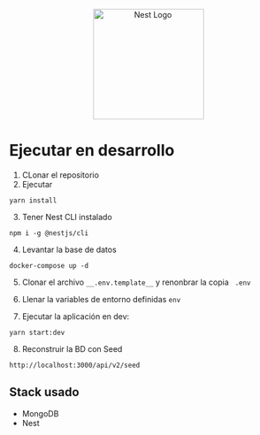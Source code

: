 <p align="center">
  <a href="http://nestjs.com/" target="blank"><img src="https://nestjs.com/img/logo-small.svg" width="200" alt="Nest Logo" /></a>
</p>

# Ejecutar en desarrollo

1. CLonar el repositorio
2. Ejecutar
```
yarn install
```
3. Tener Nest CLI instalado

```
npm i -g @nestjs/cli
```

4. Levantar la base de datos

```
docker-compose up -d
```
5. Clonar el archivo ```__.env.template__``` y renonbrar la copia ```
.env```

6. Llenar la variables de entorno definidas ```env```

7. Ejecutar la aplicación en dev:
```
yarn start:dev
```

8. Reconstruir la BD con Seed

```
http://localhost:3000/api/v2/seed
```

## Stack usado
* MongoDB
* Nest
